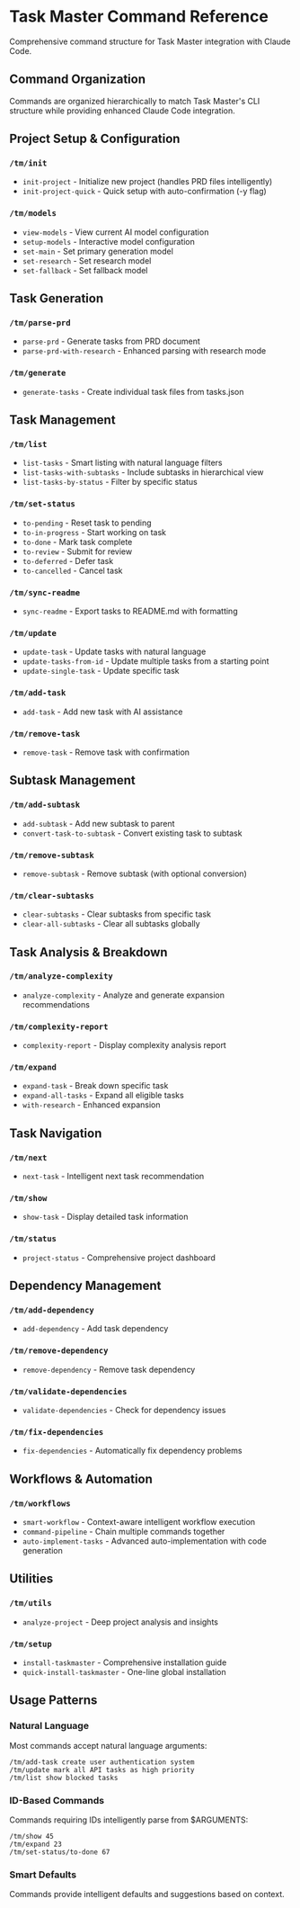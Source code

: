 # Task Master Command Reference

Comprehensive command structure for Task Master integration with Claude Code.

## Command Organization

Commands are organized hierarchically to match Task Master's CLI structure while providing enhanced Claude Code integration.

## Project Setup & Configuration

### `/tm/init`
- `init-project` - Initialize new project (handles PRD files intelligently)
- `init-project-quick` - Quick setup with auto-confirmation (-y flag)

### `/tm/models`
- `view-models` - View current AI model configuration
- `setup-models` - Interactive model configuration
- `set-main` - Set primary generation model
- `set-research` - Set research model
- `set-fallback` - Set fallback model

## Task Generation

### `/tm/parse-prd`
- `parse-prd` - Generate tasks from PRD document
- `parse-prd-with-research` - Enhanced parsing with research mode

### `/tm/generate`
- `generate-tasks` - Create individual task files from tasks.json

## Task Management

### `/tm/list`
- `list-tasks` - Smart listing with natural language filters
- `list-tasks-with-subtasks` - Include subtasks in hierarchical view
- `list-tasks-by-status` - Filter by specific status

### `/tm/set-status`
- `to-pending` - Reset task to pending
- `to-in-progress` - Start working on task
- `to-done` - Mark task complete
- `to-review` - Submit for review
- `to-deferred` - Defer task
- `to-cancelled` - Cancel task

### `/tm/sync-readme`
- `sync-readme` - Export tasks to README.md with formatting

### `/tm/update`
- `update-task` - Update tasks with natural language
- `update-tasks-from-id` - Update multiple tasks from a starting point
- `update-single-task` - Update specific task

### `/tm/add-task`
- `add-task` - Add new task with AI assistance

### `/tm/remove-task`
- `remove-task` - Remove task with confirmation

## Subtask Management

### `/tm/add-subtask`
- `add-subtask` - Add new subtask to parent
- `convert-task-to-subtask` - Convert existing task to subtask

### `/tm/remove-subtask`
- `remove-subtask` - Remove subtask (with optional conversion)

### `/tm/clear-subtasks`
- `clear-subtasks` - Clear subtasks from specific task
- `clear-all-subtasks` - Clear all subtasks globally

## Task Analysis & Breakdown

### `/tm/analyze-complexity`
- `analyze-complexity` - Analyze and generate expansion recommendations

### `/tm/complexity-report`
- `complexity-report` - Display complexity analysis report

### `/tm/expand`
- `expand-task` - Break down specific task
- `expand-all-tasks` - Expand all eligible tasks
- `with-research` - Enhanced expansion

## Task Navigation

### `/tm/next`
- `next-task` - Intelligent next task recommendation

### `/tm/show`
- `show-task` - Display detailed task information

### `/tm/status`
- `project-status` - Comprehensive project dashboard

## Dependency Management

### `/tm/add-dependency`
- `add-dependency` - Add task dependency

### `/tm/remove-dependency`
- `remove-dependency` - Remove task dependency

### `/tm/validate-dependencies`
- `validate-dependencies` - Check for dependency issues

### `/tm/fix-dependencies`
- `fix-dependencies` - Automatically fix dependency problems

## Workflows & Automation

### `/tm/workflows`
- `smart-workflow` - Context-aware intelligent workflow execution
- `command-pipeline` - Chain multiple commands together
- `auto-implement-tasks` - Advanced auto-implementation with code generation

## Utilities

### `/tm/utils`
- `analyze-project` - Deep project analysis and insights

### `/tm/setup`
- `install-taskmaster` - Comprehensive installation guide
- `quick-install-taskmaster` - One-line global installation

## Usage Patterns

### Natural Language
Most commands accept natural language arguments:
```
/tm/add-task create user authentication system
/tm/update mark all API tasks as high priority
/tm/list show blocked tasks
```

### ID-Based Commands
Commands requiring IDs intelligently parse from $ARGUMENTS:
```
/tm/show 45
/tm/expand 23
/tm/set-status/to-done 67
```

### Smart Defaults
Commands provide intelligent defaults and suggestions based on context.